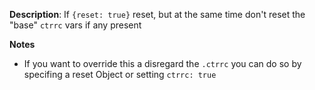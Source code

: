 __Description__: If `{reset: true}` reset, but at the same time don't reset the "base" `ctrrc` vars if any present

__Notes__

+ If you want to override this a disregard the `.ctrrc` you can do so by specifing a reset Object or setting `ctrrc: true`